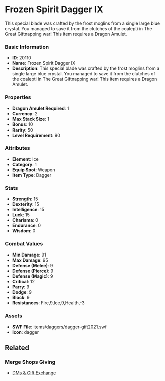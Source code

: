 # Frozen Spirit Dagger IX

This special blade was crafted by the frost moglins from a single large blue crystal. You managed to save it from the clutches of the coalepti in The Great Giftnapping war! This item requires a Dragon Amulet.

### Basic Information

- **ID**: 20110
- **Name**: Frozen Spirit Dagger IX
- **Description**: This special blade was crafted by the frost moglins from a single large blue crystal. You managed to save it from the clutches of the coalepti in The Great Giftnapping war! This item requires a Dragon Amulet.

### Properties

- **Dragon Amulet Required**: 1
- **Currency**: 2
- **Max Stack Size**: 1
- **Bonus**: 10
- **Rarity**: 50
- **Level Requirement**: 90

### Attributes

- **Element**: Ice
- **Category**: 1
- **Equip Spot**: Weapon
- **Item Type**: Dagger

### Stats

- **Strength**: 15
- **Dexterity**: 15
- **Intelligence**: 15
- **Luck**: 15
- **Charisma**: 0
- **Endurance**: 0
- **Wisdom**: 0

### Combat Values

- **Min Damage**: 91
- **Max Damage**: 95
- **Defense (Melee)**: 9
- **Defense (Pierce)**: 9
- **Defense (Magic)**: 9
- **Critical**: 12
- **Parry**: 9
- **Dodge**: 9
- **Block**: 9
- **Resistances**: Fire,9,Ice,9,Health,-3

### Assets

- **SWF File**: items/daggers/dagger-gift2021.swf
- **Icon**: dagger

## Related

### Merge Shops Giving

- [DMs & Gift Exchange](../merge-shops/340-dms-gift-exchange.md)

